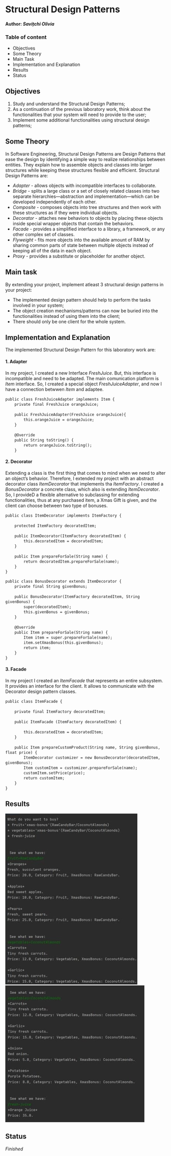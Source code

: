 # Structural Design Patterns

#### Author: *Savițchi Olivia*

### Table of content

* Objectives
* Some Theory
* Main Task
* Implementation and Explanation
* Results
* Status

## Objectives 

1. Study and understand the Structural Design Patterns;
2. As a continuation of the previous laboratory work, think about the functionalities that your system will need to provide to the user;
3. Implement some additional functionalities using structural design patterns;

## Some Theory
In Software Engineering, Structural Design Patterns are Design Patterns that ease the design by identifying a simple way to realize relationships between entities. They explain how to assemble objects and classes into larger structures while keeping these structures flexible and efficient. Structural Design Patterns are:
* *Adapter* - allows objects with incompatible interfaces to collaborate.
* *Bridge* - splits a large class or a set of closely related classes into two separate hierarchies—abstraction and implementation—which can be developed independently of each other.
* *Composite* - composes objects into tree structures and then work with these structures as if they were individual objects.
* *Decorator* -  attaches new behaviors to objects by placing these objects inside special wrapper objects that contain the behaviors.
* *Facade* -  provides a simplified interface to a library, a framework, or any other complex set of classes.
* *Flyweight* - fits more objects into the available amount of RAM by sharing common parts of state between multiple objects instead of keeping all of the data in each object.
* *Proxy* - provides a substitute or placeholder for another object.

## Main task
By extending your project, implement atleast 3 structural design patterns in your project:
* The implemented design pattern should help to perform the tasks involved in your system;
* The object creation mechanisms/patterns can now be buried into the functionalities instead of using them into the client;
* There should only be one client for the whole system.

## Implementation and Explanation
The implemented Structural Design Pattern for this laboratory work are:

#### 1. Adapter
In my project, I created a new Interface *FreshJuice*. But, this interface is incompatible and need to be adapted. The main comunication platform is *Item* interface. So, I created a special object *FreshJuiceAdapter*, and now I have a connection betwwen *Item* and adaptee.
~~~
public class FreshJuiceAdapter implements Item {
    private final FreshJuice orangeJuice;

    public FreshJuiceAdapter(FreshJuice orangeJuice){
        this.orangeJuice = orangeJuice;
    }

    @Override
    public String toString() {
        return orangeJuice.toString();
    }
  ~~~
  
 #### 2. Decorator 
Extending a class is the first thing that comes to mind when we need to alter an object’s behavior. Therefore, I extended my project with an abstract decorator class *ItemDecorator* that implements tha *ItemFactory*. I created a *BonusDecorator* a concrete class, which also is extending *ItemDecorator*. So, I provideD a flexible alternative to subclassing for extending functionalities, thus at any purchased item, a Xmas Gift is given, and the client can choose between two type of bonuses.
~~~
public class ItemDecorator implements ItemFactory {

    protected ItemFactory decoratedItem;

    public ItemDecorator(ItemFactory decoratedItem) {
        this.decoratedItem = decoratedItem;
    }

    public Item prepareForSale(String name) {
        return decoratedItem.prepareForSale(name);
    }
}
~~~
~~~
public class BonusDecorator extends ItemDecorator {
    private final String givenBonus;

    public BonusDecorator(ItemFactory decoratedItem, String givenBonus) {
        super(decoratedItem);
        this.givenBonus = givenBonus;
    }

    @Override
    public Item prepareForSale(String name) {
        Item item = super.prepareForSale(name);
        item.setXmasBonus(this.givenBonus);
        return item;
    }
}
~~~

#### 3. Facade
In my project I created an *ItemFacade* that represents an entire subsystem. It provides an interface for the client. It allows to communicate with the Decorator design pattern classes.
~~~
public class ItemFacade {

    private final ItemFactory decoratedItem;

    public ItemFacade (ItemFactory decoratedItem) {

        this.decoratedItem = decoratedItem;
    }

    public Item prepareCustomProduct(String name, String givenBonus, float price) {
        ItemDecorator customizer = new BonusDecorator(decoratedItem, givenBonus);
        Item customItem = customizer.prepareForSale(name);
        customItem.setPrice(price);
        return customItem;
    }
}
~~~

## Results

![](https://github.com/oliviasv/TMPS/blob/main/SDP/img/img1.jpg)
![](https://github.com/oliviasv/TMPS/blob/main/SDP/img/img2.jpg)

## Status
*Finished*



